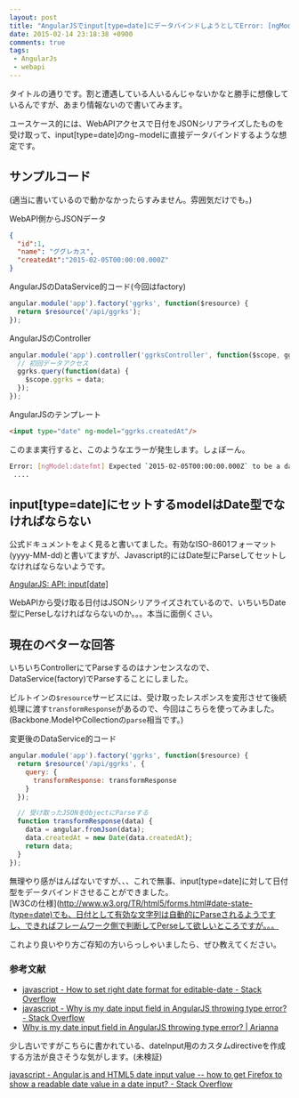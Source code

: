 ```yaml
---
layout: post
title: "AngularJSでinput[type=date]にデータバインドしようとしてError: [ngModel:datefmt]で怒られて困っている人向けの小ネタ"
date: 2015-02-14 23:18:38 +0900
comments: true
tags:
 - AngularJs
 - webapi
---
```


タイトルの通りです。割と遭遇している人いるんじゃないかなと勝手に想像しているんですが、あまり情報ないので書いてみます。

ユースケース的には、WebAPIアクセスで日付をJSONシリアライズしたものを受け取って、input[type=date]のng−modelに直接データバインドするような想定です。

<!-- more -->

## サンプルコード

(適当に書いているので動かなかったらすみません。雰囲気だけでも。)

WebAPI側からJSONデータ
```json
{
  "id":1,
  "name": "ググレカス",
  "createdAt":"2015-02-05T00:00:00.000Z"
}
```

AngularJSのDataService的コード(今回はfactory)

```js
angular.module('app').factory('ggrks', function($resource) {
  return $resource('/api/ggrks');
});
```

AngularJSのController
```js
angular.module('app').controller('ggrksController', function($scope, ggrks) {
  // 初回データアクセス
  ggrks.query(function(data) {
    $scope.ggrks = data;
  });
});
```

AngularJSのテンプレート
```html
<input type="date" ng-model="ggrks.createdAt"/>
```

このまま実行すると、このようなエラーが発生します。しょぼーん。

```sh
Error: [ngModel:datefmt] Expected `2015-02-05T00:00:00.000Z` to be a date
 ....
```

## input[type=date]にセットするmodelはDate型でなければならない

公式ドキュメントをよく見ると書いてました。有効なISO-8601フォーマット(yyyy-MM-dd)と書いてますが、Javascript的にはDate型にParseしてセットしなければならないようです。

[AngularJS: API: input[date]](https://docs.angularjs.org/api/ng/input/input%5Bdate%5D)

WebAPIから受け取る日付はJSONシリアライズされているので、いちいちDate型にPerseしなければならないのか。。。本当に面倒くさい。

## 現在のベターな回答

いちいちControllerにてParseするのはナンセンスなので、DataService(factory)でParseすることにしました。

ビルトインの`$resource`サービスには、受け取ったレスポンスを変形させて後続処理に渡す`transformResponse`があるので、今回はこちらを使ってみました。  
(Backbone.ModelやCollectionの`parse`相当です。)

変更後のDataService的コード
```js
angular.module('app').factory('ggrks', function($resource) {
  return $resource('/api/ggrks', {
    query: {
      transformResponse: transformResponse
    }
  });

  // 受け取ったJSONをObjectにParseする
  function transformResponse(data) {
    data = angular.fromJson(data);
    data.createdAt = new Date(data.createdAt);
    return data;
  }
});
```

無理やり感がはんぱないですが、、、これで無事、input[type=date]に対して日付型をデータバインドさせることができました。  
[W3Cの仕様](http://www.w3.org/TR/html5/forms.html#date-state-(type=date)でも、日付として有効な文字列は自動的にParseされるようですし、できればフレームワーク側で判断してPerseして欲しいところですが。。。

これより良いやり方ご存知の方いらっしゃいましたら、ぜひ教えてください。

### 参考文献

* [javascript - How to set right date format for editable-date - Stack Overflow](http://stackoverflow.com/questions/26825433/how-to-set-right-date-format-for-editable-date)
* [javascript - Why is my date input field in AngularJS throwing type error? - Stack Overflow](http://stackoverflow.com/questions/26853173/why-is-my-date-input-field-in-angularjs-throwing-type-error)
* [Why is my date input field in AngularJS throwing type error? | Arianna](http://hiteshtwo.org/arianna/2015/01/20/why-is-my-date-input-field-in-angularjs-throwing-type-error/)

少し古いですがこちらに書かれている、dateInput用のカスタムdirectiveを作成する方法が良さそうな気がします。(未検証)

[javascript - Angular.js and HTML5 date input value -- how to get Firefox to show a readable date value in a date input? - Stack Overflow](http://stackoverflow.com/questions/18061757/angular-js-and-html5-date-input-value-how-to-get-firefox-to-show-a-readable-d)

